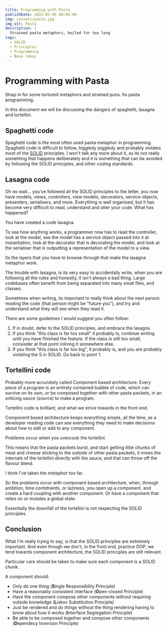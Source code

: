 ```yaml
---
title: Programming with Pasta
publishDate: 2023-05-05 00:00:00
img: /assets/pasta.jpg
img_alt: Pasta
description: |
  Strained pasta metaphors, boiled for too long
tags:
  - SOLID
  - Principles
  - Programming
  - Base ideas
---
```


# Programming with Pasta

Strap in for some tortured metaphors and strained puns. Its pasta programming.

In this document we will be discussing the dangers of spaghetti, lasagna and tortellini.

## Spaghetti code

Spaghetti code is the most often used pasta metaphor in programming. Spaghetti code is difficult to follow, higgledy piggledy and probably violates most of the [SOLID](https://en.wikipedia.org/wiki/SOLID) principles. I won't talk any more about it, as its not really somehting that happens deliberately and it is something that can be avoided by following the SOLID principles, and other coding standards.

## Lasagna code

Oh no wait... you've followed all the SOLID principles to the letter, you now have models, views, controllers, view models, decorators, service objects, presenters, serialisers, and more. Everything is well organised, but it has become very difficult to read, understand and alter your code. What has happened?

You have created a code lasagna.

To see how anything works, a programmer now has to read the controller, look at the model, see the model has a service object passed into it at instantiation, look at the decorator that is decorating the model, and look at the serialiser that is outputting a representation of the model to a view.

Its the layers that you have to browse through that make the lasagna metaphor work.

The trouble with lasagna, is its very easy to accidentally write, when you are following all the rules and honestly, it isn't always a bad thing. Large codebases often benefit from being separated into many small files, and classes.

Sometimes when writing, its important to really think about the next person reading the code (that person might be "future you"), and try and understand what they will see when they read it.

There are some guidelines I would suggest you often follow:

1. If in doubt, defer to the SOLID principles, and embrace the lasagna
2. If you think "this class is far too small" it probably is, continue writing until you have finished the feature. If the class is still too small, consisder at that point inlining it somewhere else.
3. If you think "this class is far too big", it probably is, and you are probably violating the S in SOLID. Go back to point 1.

## Tortellini code

Probably more accurately called Component based architecture. Every piece of a program is an entirely contained bubble of code, which can survive on its own, or be composed together with other pasta packets, in an enticing sauce (source) to make a program.

Tortellini code is brilliant, and what we strive towards in the front end.

Component based architecture keeps everything simple, all the time, as a developer reading code can see everything they need to make decisions about how to edit or add to any component.

Problems occur when you overcook the tortellini.

This means that the pasta packets burst, and start getting little chunks of meat and cheese sticking to the outside of other pasta packets, it mixes the internals of the tortellini directly with the sauce, and that can throw off the flavour blend.

I think I've taken the metaphor too far.

So the problems occur with component based architecture, when, through ambition, time contstraints, or laziness, you open up a component, and create a hard coupling with another component. Or have a component that relies on or mutates a global state.

Essentially the downfall of the tortellini is not respecting the SOLID principles.

## Conclusion

What I'm really trying to say, is that the SOLID principles are extremely important. And even though we don't, in the front end, practice OOP, we tend towards component architecture, the SOLID principles are still relevant.

Particular care should be taken to make sure each component is a SOLID chunk.

A component should:

- Only do one thing (**S**ingle Responsibility Principle)
- Have a reasonably consistent interface (**O**pen-closed Principle)
- Have the component compose other components without requiring outside knowledge (**L**iskov Substitution Principle)
- Just be rendered and _do things_ without the thing rendering having to know about how it works (**I**nterface Segregation Principle)
- Be able to be composed together and compose other components (**D**ependecy Inversion Principle)
